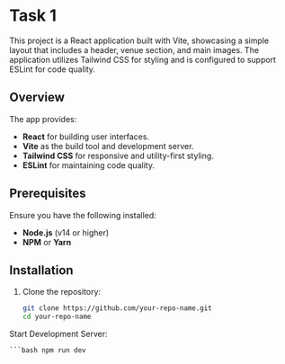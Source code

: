 # Task 1

This project is a React application built with Vite, showcasing a simple layout that includes a header, venue section, and main images. The application utilizes Tailwind CSS for styling and is configured to support ESLint for code quality.



## Overview

The app provides:

- **React** for building user interfaces.
- **Vite** as the build tool and development server.
- **Tailwind CSS** for responsive and utility-first styling.
- **ESLint** for maintaining code quality.

## Prerequisites

Ensure you have the following installed:

- **Node.js** (v14 or higher)
- **NPM** or **Yarn**

## Installation

1. Clone the repository:

   ```bash
   git clone https://github.com/your-repo-name.git
   cd your-repo-name

Start Development Server:

    ```bash npm run dev
    



